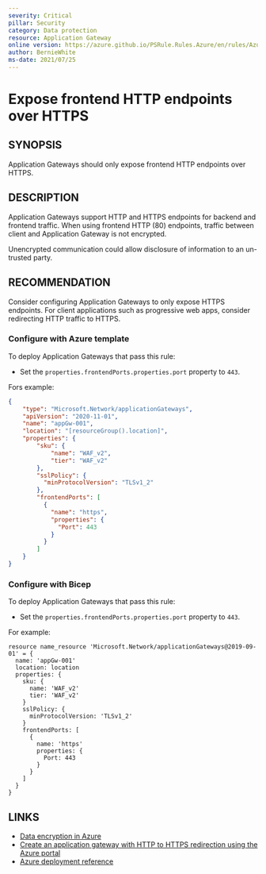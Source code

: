 ```yaml
---
severity: Critical
pillar: Security
category: Data protection
resource: Application Gateway
online version: https://azure.github.io/PSRule.Rules.Azure/en/rules/Azure.AppGw.UseHTTPS/
author: BernieWhite
ms-date: 2021/07/25
---
```


# Expose frontend HTTP endpoints over HTTPS

## SYNOPSIS

Application Gateways should only expose frontend HTTP endpoints over HTTPS.

## DESCRIPTION

Application Gateways support HTTP and HTTPS endpoints for backend and frontend traffic.
When using frontend HTTP (80) endpoints, traffic between client and Application Gateway is not encrypted.

Unencrypted communication could allow disclosure of information to an un-trusted party.

## RECOMMENDATION

Consider configuring Application Gateways to only expose HTTPS endpoints.
For client applications such as progressive web apps, consider redirecting HTTP traffic to HTTPS.

### Configure with Azure template

To deploy Application Gateways that pass this rule:

- Set the `properties.frontendPorts.properties.port` property to `443`.

Fors example:

```json
{
    "type": "Microsoft.Network/applicationGateways",
    "apiVersion": "2020-11-01",
    "name": "appGw-001",
    "location": "[resourceGroup().location]",
    "properties": {
        "sku": {
            "name": "WAF_v2",
            "tier": "WAF_v2"
        },
        "sslPolicy": {
          "minProtocolVersion": "TLSv1_2"
        },
        "frontendPorts": [
          {
            "name": "https",
            "properties": {
              "Port": 443
            }
          }
        ]
    }
}
```

### Configure with Bicep

To deploy Application Gateways that pass this rule:

- Set the `properties.frontendPorts.properties.port` property to `443`.

For example:

```bicep
resource name_resource 'Microsoft.Network/applicationGateways@2019-09-01' = {
  name: 'appGw-001'
  location: location
  properties: {
    sku: {
      name: 'WAF_v2'
      tier: 'WAF_v2'
    }
    sslPolicy: {
      minProtocolVersion: 'TLSv1_2'
    }
    frontendPorts: [
      {
        name: 'https'
        properties: {
          Port: 443
        }
      }
    ]
  }
}
```

## LINKS

- [Data encryption in Azure](https://learn.microsoft.com/azure/architecture/framework/security/design-storage-encryption#data-in-transit)
- [Create an application gateway with HTTP to HTTPS redirection using the Azure portal](https://docs.microsoft.com/azure/application-gateway/redirect-http-to-https-portal)
- [Azure deployment reference](https://docs.microsoft.com/azure/templates/microsoft.network/applicationgateways)
